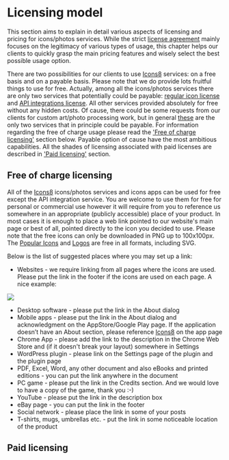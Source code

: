 # Licensing model
This section aims to explain in detail various aspects of licensing and pricing for icons/photos services. While the strict [license agreement](https://icons8.com/download/Icons8_License.pdf) mainly focuses on the legitimacy of various types of usage, this chapter helps our clients to quickly grasp the main pricing features and wisely select the best possible usage option.

There are two possibilities for our clients to use [Icons8](https://icons8.com/) services: on a free basis and on a payable basis. Please note that we do provide lots fruitful things to use for free. Actually, among all the icons/photos services there are only two services that potentially could be payable: [regular icon license](https://icons8.com/paid-license-99/#/) and [API integrations license](https://icons8.com/paid-license-99/#/). All other services provided absolutely for free without any hidden costs. Of cause, there could be some requests from our clients for custom art/photo processing work, but in general [these](https://icons8.com/paid-license-99/#/) are the only two services that in principle could be payable.  For information regarding the free of charge usage please read the ['Free of charge licensing'](#free-of-charge-licensing) section below. Payable option of cause have the most ambitious capabilities. All the shades of licensing associated with paid licenses are described in ['Paid licensing'](#paid-licensing) section. 
## Free of charge licensing
All of the [Icons8](https://icons8.com/) icons/photos services and icons apps can be used for free except the API integration service. You are welcome to use them for free for personal or commercial use however it will require from you to reference us somewhere in an appropriate (publicly accessible) place of your product. In most cases it is enough to place a web link pointed to our website's main page or best of all, pointed directly to the icon you decided to use. Please note that the free icons can only be downloaded in PNG up to 100x100px. The [Popular Icons](https://icons8.com/icon/pack/free-icons/all) and [Logos](https://icons8.com/icon/pack/Logos/all) are free in all formats, including SVG.  

Below is the list of suggested places where you may set up a link:

 - Websites - we require linking from all pages where the icons are used. Please put the link in the footer if the icons are used on each page. A nice example:  
  
![](https://storage.crisp.chat/users/helpdesk/website/0387cc22-33e9-44e8-826f-c5c18d31fc81/15635e20-8c02-41d0-9b98-da3da95cf81b.png)  
  
 - Desktop software - please put the link in the About dialog
 - Mobile apps - please put the link in the About dialog and acknowledgment on
   the AppStore/Google Play page. If the application doesn’t have an
   About section, please reference [Icons8](https://icons8.com/) on the app page
 - Chrome App - please add the link to the description in the Chrome Web Store and (if it doesn't break your layout) somewhere in Settings   
 - WordPress plugin - please link on the Settings page of the plugin and the
   plugin page   
 - PDF, Excel, Word, any other document and also eBooks
   and printed editions - you can put the link anywhere in the document 
 - PC game - please put the link in the Credits section. And we would
   love to have a copy of the game, thank you :-)   
 - YouTube - please put the link in the description box   
 - eBay page - you can put the link in the footer   
 - Social network - please place the link in some of your posts
 - T-shirts, mugs, umbrellas etc. - put the link in some noticeable location of the product

##  Paid licensing

